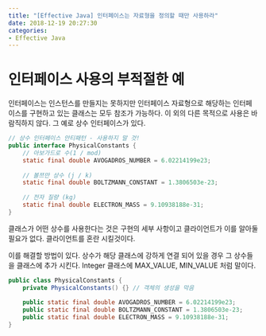 ```yaml
---
title: "[Effective Java] 인터페이스는 자료형을 정의할 때만 사용하라"
date: 2018-12-19 20:27:30
categories:
- Effective Java
---
```


# 인터페이스 사용의 부적절한 예
인터페이스는 인스턴스를 만들지는 못하지만 인터페이스 자료형으로 해당하는 인터페이스를 구현하고 있는 클래스는 모두 참조가 가능하다.
이 외의 다른 목적으로 사용은 바람직하지 않다. 그 예로 상수 인터페이스가 있다.
```java
// 상수 인터페이스 안티패턴 - 사용하지 말 것!
public interface PhysicalConstants {
    // 아보가드로 수(1 / mod)
    static final double AVOGADROS_NUMBER = 6.02214199e23;
    
    // 볼쯔만 상수 (j / k)
    static final double BOLTZMANN_CONSTANT = 1.3806503e-23;
    
    // 전자 질량 (kg)
    static final double ELECTRON_MASS = 9.10938188e-31;
}
```

클래스가 어떤 상수를 사용한다는 것은 구현의 세부 사항이고 클라이언트가 이를 알아둘 필요가 없다. 클라이언트를 혼란 시킬것이다.

이를 해결할 방법이 있다. 상수가 해당 클래스에 강하게 연결 되어 있을 경우 그 상수들을 클래스에 추가 시킨다.
Integer 클래스에 MAX_VALUE, MIN_VALUE 처럼 말이다.

```java
public class PhysicalConstants {
    private PhysicalConstants() {} // 객체의 생성을 막음
    
    public static final double AVOGADROS_NUMBER = 6.02214199e23;
    public static final double BOLTZMANN_CONSTANT = 1.3806503e-23;
    public static final double ELECTRON_MASS = 9.10938188e-31; 
}
```